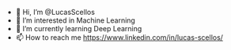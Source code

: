- 👋 Hi, I’m @LucasScellos
- 👀 I’m interested in Machine Learning
- 🌱 I’m currently learning Deep Learning 
- 📫 How to reach me https://www.linkedin.com/in/lucas-scellos/

<!---
LucasScellos/LucasScellos is a ✨ special ✨ repository because its `README.md` (this file) appears on your GitHub profile.
You can click the Preview link to take a look at your changes.
--->
